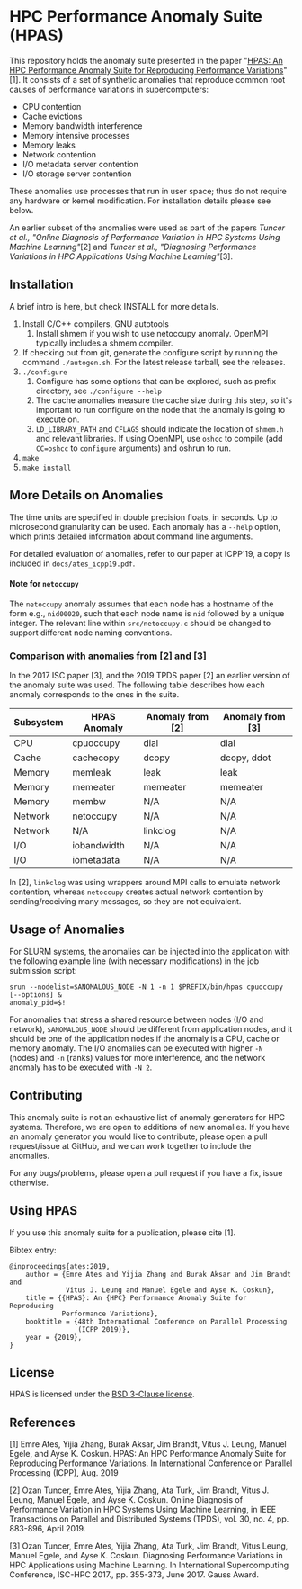 HPC Performance Anomaly Suite (HPAS)
====================================

This repository holds the anomaly suite presented in the paper "[HPAS: An HPC Performance Anomaly Suite for Reproducing Performance Variations](https://github.com/peaclab/HPAS/blob/master/docs/ates_icpp19.pdf)"[1]. It consists of a set of synthetic anomalies that reproduce common root causes of performance variations in supercomputers:

* CPU contention
* Cache evictions
* Memory bandwidth interference
* Memory intensive processes
* Memory leaks
* Network contention
* I/O metadata server contention
* I/O storage server contention

These anomalies use processes that run in user space; thus do not require any hardware or kernel modification. For installation details please see below.

An earlier subset of the anomalies were used as part of the papers *Tuncer et al., "Online Diagnosis of Performance Variation in HPC Systems Using Machine Learning"*[2] and  *Tuncer et al., "Diagnosing Performance Variations in HPC Applications Using Machine Learning"*[3].

Installation
------------
A brief intro is here, but check INSTALL for more details.
1. Install C/C++ compilers, GNU autotools
    1. Install shmem if you wish to use netoccupy anomaly. OpenMPI typically
       includes a shmem compiler.
2. If checking out from git, generate the configure script by running the
   command `./autogen.sh`. For the latest release tarball, see the releases.
3. `./configure`
    1. Configure has some options that can be explored, such as prefix
       directory, see `./configure --help`
    2. The cache anomalies measure the cache size during this step, so it's
       important to run configure on the node that the anomaly is going to
       execute on.
    3. `LD_LIBRARY_PATH` and `CFLAGS` should indicate the location of `shmem.h` and
       relevant libraries. If using OpenMPI, use `oshcc` to compile (add
       `CC=oshcc` to `configure` arguments) and oshrun to run.
4. `make`
5. `make install`

More Details on Anomalies
-------------------------

The time units are specified in double precision floats, in seconds. Up to
microsecond granularity can be used. Each anomaly has a `--help` option, which
prints detailed information about command line arguments.

For detailed evaluation of anomalies, refer to our paper at ICPP'19, a copy is
included in `docs/ates_icpp19.pdf`.

#### Note for `netoccupy`
The `netoccupy` anomaly assumes that each node has a hostname of the form e.g.,
`nid00020`, such that each node name is `nid` followed by a unique integer. The
relevant line within `src/netoccupy.c` should be changed to support different
node naming conventions.

### Comparison with anomalies from [2] and [3]
In the 2017 ISC paper [3], and the 2019 TPDS paper [2] an earlier version of the anomaly suite was used.
The following table describes how each anomaly corresponds to the ones in the suite.

| Subsystem | HPAS Anomaly | Anomaly from [2] | Anomaly from [3] |
| --------- | ------------ | ---------------- | -----------------|
| CPU       | cpuoccupy    | dial             | dial             |
| Cache     | cachecopy    | dcopy            | dcopy, ddot      |
| Memory    | memleak      | leak             | leak             |
| Memory    | memeater     | memeater         | memeater         |
| Memory    | membw        | N/A              | N/A              |
| Network   | netoccupy    | N/A              | N/A              |
| Network   | N/A          | linkclog         | N/A              |
| I/O       | iobandwidth  | N/A              | N/A              |
| I/O       | iometadata   | N/A              | N/A              |

In [2], `linkclog` was using wrappers around MPI calls to emulate network contention, whereas `netoccupy`
creates actual network contention by sending/receiving many messages, so they are not equivalent.

Usage of Anomalies
------------------

For SLURM systems, the anomalies can be injected into the application with the
following example line (with necessary modifications) in the job submission script:

```
srun --nodelist=$ANOMALOUS_NODE -N 1 -n 1 $PREFIX/bin/hpas cpuoccupy [--options] &
anomaly_pid=$!
```

For anomalies that stress a shared resource between nodes (I/O and network),
`$ANOMALOUS_NODE` should be different from application nodes, and it should be
one of the application nodes if the anomaly is a CPU, cache or memory anomaly.
The I/O anomalies can be executed with higher `-N` (nodes) and `-n` (ranks)
values for more interference, and the network anomaly has to be executed
with `-N 2`.


Contributing
------------

This anomaly suite is not an exhaustive list of anomaly generators for HPC
systems. Therefore, we are open to additions of new anomalies. If you have an
anomaly generator you would like to contribute, please open a pull request/issue
at GitHub, and we can work together to include the anomalies.

For any bugs/problems, please open a pull request if you have a fix, issue
otherwise.

Using HPAS
----------

If you use this anomaly suite for a publication, please cite [1].

Bibtex entry:
```
@inproceedings{ates:2019,
    author = {Emre Ates and Yijia Zhang and Burak Aksar and Jim Brandt and
              Vitus J. Leung and Manuel Egele and Ayse K. Coskun},
    title = {{HPAS}: An {HPC} Performance Anomaly Suite for Reproducing
             Performance Variations},
    booktitle = {48th International Conference on Parallel Processing
                 (ICPP 2019)},
    year = {2019},
}
```

License
-------

HPAS is licensed under the [BSD 3-Clause license](https://github.com/peaclab/HPAS/blob/master/LICENSE).

References
----------

[1] Emre Ates, Yijia Zhang, Burak Aksar, Jim Brandt, Vitus J. Leung, Manuel Egele, and Ayse K. Coskun. HPAS: An HPC Performance Anomaly Suite for Reproducing Performance Variations. In International Conference on Parallel Processing (ICPP), Aug. 2019

[2]  Ozan Tuncer, Emre Ates, Yijia Zhang, Ata Turk, Jim Brandt, Vitus J. Leung, Manuel Egele, and Ayse K. Coskun. Online Diagnosis of Performance Variation in HPC Systems Using Machine Learning, in IEEE Transactions on Parallel and Distributed Systems (TPDS), vol. 30, no. 4, pp. 883-896, April 2019.

[3] Ozan Tuncer, Emre Ates, Yijia Zhang, Ata Turk, Jim Brandt, Vitus Leung, Manuel Egele, and Ayse K. Coskun. Diagnosing Performance Variations in HPC Applications using Machine Learning. In International Supercomputing Conference, ISC-HPC 2017., pp. 355-373, June 2017. Gauss Award.


